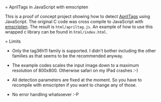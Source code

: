 = AprilTags in JavaScript with emscripten

This is a proof of concept project showing how to detect
[AprilTags](https://april.eecs.umich.edu/software/apriltag.html)
using JavaScript. The original C code was cross compile to
JavaScript with [emscripten](http://emscripten.org). The
result is `html/apriltag.js`. An example of how to use this
wrapped c library can be found in `html/index.html`.

= Limits

* Only the tag36h11 family is supported. I didn't bother including
the other families as that seems to be the recommended anyway.

* The example codes scales the input image down to a
maximum resolution of 800x800. Otherwise safari on my IPad crashes :-)

* All detection parameters are fixed at the moment. So you have to
recompile with emscripten if you want to change any of those.

* No error handling whatsoever :-P
